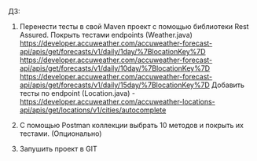 ДЗ:
1) Перенести тесты в свой Maven проект с помощью библиотеки Rest Assured.
Покрыть тестами endpoints (Weather.java)
https://developer.accuweather.com/accuweather-forecast-api/apis/get/forecasts/v1/daily/1day/%7BlocationKey%7D
https://developer.accuweather.com/accuweather-forecast-api/apis/get/forecasts/v1/daily/10day/%7BlocationKey%7D
https://developer.accuweather.com/accuweather-forecast-api/apis/get/forecasts/v1/daily/15day/%7BlocationKey%7D
Добавить тесты по endpoint (Location.java) - https://developer.accuweather.com/accuweather-locations-api/apis/get/locations/v1/cities/autocomplete

2) С помощью Postman коллекции выбрать 10 методов и покрыть их тестами. (Опционально)
3) Запушить проект в GIT
